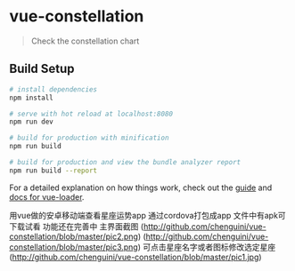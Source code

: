 # vue-constellation

> Check the constellation chart

## Build Setup

``` bash
# install dependencies
npm install

# serve with hot reload at localhost:8080
npm run dev

# build for production with minification
npm run build

# build for production and view the bundle analyzer report
npm run build --report
```

For a detailed explanation on how things work, check out the [guide](http://vuejs-templates.github.io/webpack/) and [docs for vue-loader](http://vuejs.github.io/vue-loader).

用vue做的安卓移动端查看星座运势app
通过cordova打包成app
文件中有apk可下载试看
功能还在完善中
主界面截图
(http://github.com/chenguini/vue-constellation/blob/master/pic2.png)
(http://github.com/chenguini/vue-constellation/blob/master/pic3.png)
可点击星座名字或者图标修改选定星座
(http://github.com/chenguini/vue-constellation/blob/master/pic1.jpg)
